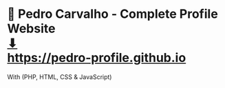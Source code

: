 # 🎨 Pedro Carvalho - Complete Profile Website <br> <a href="https://pedro-profile.github.io" target="_blank">⬇</a> <br> <a href="https://pedro-profile.github.io" target="_blank">https://pedro-profile.github.io</a>
With (PHP, HTML, CSS & JavaScript)
